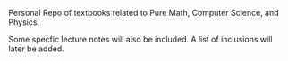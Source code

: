 Personal Repo of textbooks related to Pure Math, Computer Science, and Physics.

Some specfic lecture notes will also be included. A list of inclusions will later be added.
